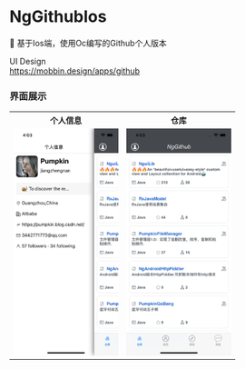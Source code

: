 # NgGithubIos
🍎 基于Ios端，使用Oc编写的Github个人版本<br />

UI Design<br />
<a href="https://mobbin.design/apps/github">https://mobbin.design/apps/github</a><br />

### 界面展示
<table>
	<tr>
		<th>个人信息</th>
		<th>仓库</th>
	</tr>
	<tr>
		  <td>
			  <img src="https://github.com/jiangzhengnan/NgGithubIos/blob/main/img/show_iv_1.png" height = 400/>
		  </td>
		  <td>
			  <img src="https://github.com/jiangzhengnan/NgGithubIos/blob/main/img/show_iv_2.png" height = 400/>
		  </td>
	</tr>
</table>
